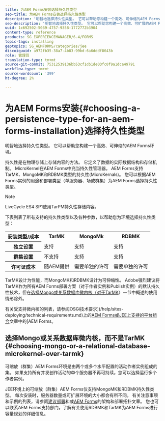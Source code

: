 ```yaml
---
title: 为AEM Forms安装选择持久性类型
seo-title: 为AEM Forms安装选择持久性类型
description: '明智地选择持久性类型。 它可以帮助您构建一个高效、可伸缩的AEM Forms环境。 '
seo-description: '明智地选择持久性类型。 它可以帮助您构建一个高效、可扩展的AEM Forms环境。 '
uuid: 1c692502-5039-4757-9358-1772772b3904
content-type: reference
products: SG_EXPERIENCEMANAGER/6.4/FORMS
topic-tags: installing
geptopics: SG_AEMFORMS/categories/jee
discoiquuid: a972fb35-38a7-4b83-99bd-6a6dddf8043b
role: 管理员
translation-type: tm+mt
source-git-commit: 75312539136bb53cf1db1de03fc0f9a1dca49791
workflow-type: tm+mt
source-wordcount: '399'
ht-degree: 2%

---
```



# 为AEM Forms安装{#choosing-a-persistence-type-for-an-aem-forms-installation}选择持久性类型

明智地选择持久性类型。 它可以帮助您构建一个高效、可伸缩的AEM Forms环境。

持久性是在物理存储上存储内容的方法。 它定义了数据的实际数据结构和存储机制。 MicroKernel在AEM Forms中充当持久性管理器。 AEM Forms支持TarMK、MongoMK和RDBMK类型的持久性(MicroKernals)。 您可以根据AEM Forms实例的用途和部署类型（单服务器、场或群集）为AEM Forms选择持久性类型。

>[!NOTE]
>
>LiveCycle ES4 SP1使用TarPM持久性存储内容。

下表列表了所有支持的持久性类型以及各种参数，以帮助您为环境选择持久性类型：

<table> 
 <tbody>
  <tr>
   <th><strong>安装类型/成本</strong></th> 
   <th><strong>TarMK</strong></th> 
   <th><strong>MongoMk</strong></th> 
   <th><strong>RDBMK</strong></th> 
  </tr>
  <tr>
   <th><strong>独立设置</strong></th> 
   <td>支持<br /> </td> 
   <td>支持</td> 
   <td>支持</td> 
  </tr>
  <tr>
   <th><strong>群集设置</strong></th> 
   <td>不支持</td> 
   <td>支持</td> 
   <td>支持</td> 
  </tr>
  <tr>
   <th><strong>许可证成本</strong></th> 
   <td>随AEM提供 </td> 
   <td>需要单独的许可</td> 
   <td>需要单独的许可</td> 
  </tr>
 </tbody>
</table>

TarMK设计为性能，而MongoMK和RDBMK设计为可伸缩性。 Adobe强烈建议将TarMK作为所有AEM Forms部署方案（对于作者实例和Publish实例）的默认持久性技术，但在[选择Mongo或关系数据库微内核（对于TarMK](#p-choosing-mongo-or-a-relational-database-microkernel-over-tarmk-p)）一节中概述的使用情形除外。

有关受支持微内核的列表，请参阅OSGi技术要求](/help/sites-deploying/technical-requirements.md)上的[AEM Forms或JEE上支持的平台组合](/help/forms/using/aem-forms-jee-supported-platforms.md)文章中的[AEM Forms。

## 选择Mongo或关系数据库微内核，而不是TarMK {#choosing-mongo-or-a-relational-database-microkernel-over-tarmk}

可缩放（群集）AEM Forms环境是由两个或多个水平配置的活动作者实例组成的集。 如果支持所有并发创作活动的单个服务器不再可持续，您可以选择运行多个作者实例。

JEE环境上的可缩放（群集）AEM Forms仅支持MongoMK和RDBMK持久性类型。 每次安装时，服务器数量或可扩展环境的大小都会有所不同。 有关注意事项和示例的列表，请参阅[建议部署](/help/sites-deploying/recommended-deploys.md)和或[AEM Forms](/help/forms/using/aem-forms-architecture-deployment.md)的架构和部署拓扑文章。 您也可以联系AEM Forms支持部门，了解有关使用RDBMK和TarMK为AEM Forms进行容量规划的详细信息。
